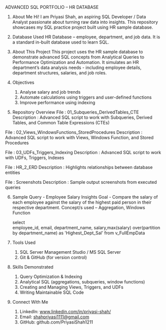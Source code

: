 ADVANCED SQL PORTFOLIO – HR DATABASE

1. About Me
Hi! I am Priyasi Shah, an aspiring SQL Developer / Data Analyst passionate about turning raw data into insights. This repository showcases my SQL practice project built using HR sample database.

2. Database Used
HR Database – employee, department, and job data. It is a standard in-built database used to learn SQL.

3. About This Project
This project uses the HR sample database to demonstrate advanced SQL concepts from Analytical Queries to Performance Optimization and Automation.
It simulates an HR department’s data analysis needs - including employee details, department structures, salaries, and job roles.

4. Objectives
	1. Analyse salary and job trends
	2. Automate calculations using triggers and user-defined functions
	3. Improve performance using indexing

5. Repository Overview
File : 01_Subqueries_DerivedTables_CTE
Description : Advanced SQL script to work with Subqueries, Derived Tables, and Common Table Expressions (CTEs)

File : 02_Views_WindowsFunctions_StoredProcedures
Description : Advanced SQL script to work with Views, Windows Function, and Stored Procedures

File : 03_UDFs_Triggers_Indexing
Description : Advanced SQL script to work with UDFs, Triggers, Indexes

File : HR_2_ERD
Description : Highlights relationships between database entities

File : Screenshots
Description : Sample output screenshots from executed queries

6. Sample Query - Employee Salary Insights
Goal - Compare the salary of each employee against the salary of the highest paid person in their respective department.
Concept/s used – Aggregation, Windows Function

	select	
		employee_id, email, department_name, salary,max(salary) over(partition by department_name) as 'Highest_Dept_Sal'
	from v_FullEmpData

7. Tools Used
	1. SQL Server Management Studio / MS SQL Server
	2. Git & GitHub (for version control)

8. Skills Demonstrated
	1. Query Optimization & Indexing
	2. Analytical SQL (aggregations, subqueries, window functions)
	3. Creating and Managing Views, Triggers, and UDFs
	4. Writing Maintainable SQL Code

9. Connect With Me
	1. LinkedIn: www.linkedin.com/in/priyasi-shah/
	2. Email: shahpriyasi1111@gmail.com
	3. GitHub: github.com/PriyasiShah1211


